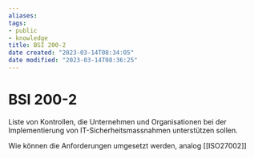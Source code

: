 ```yaml
---
aliases: 
tags: 
- public
- knowledge
title: BSI 200-2
date created: "2023-03-14T08:34:05"
date modified: "2023-03-14T08:36:25"
---
```


# BSI 200-2

Liste von Kontrollen, die Unternehmen und Organisationen bei der Implementierung von IT-Sicherheitsmassnahmen unterstützen sollen.

Wie können die Anforderungen umgesetzt werden, analog [[ISO27002]]
